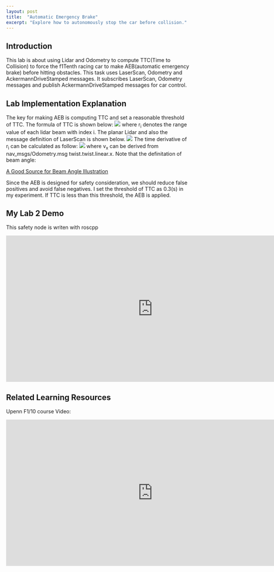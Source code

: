 ```yaml
---
layout: post
title:  "Automatic Emergency Brake"
excerpt: "Explore how to autonomously stop the car before collision."
---
```

## Introduction

This lab is about using Lidar and Odometry to compute TTC(Time to Collision) to force the f1Tenth racing car to make AEB(automatic emergency brake) before hitting obstacles. This task uses LaserScan, Odometry and AckermannDriveStamped messages. It subscribes LaserScan, Odometry messages and publish AckermannDriveStamped messages for car control. 

## Lab Implementation Explanation 

The key for making AEB is computing TTC and set a reasonable threshold of TTC. The formula of TTC is shown below:
<img src="/myf1tenth/assets/aeb_ttc.png">
where r<sub>i</sub> denotes the range value of each lidar beam with index i. The planar Lidar and also the message definition of LaserScan is shown below.
<img src="/myf1tenth/assets/aeb_planar_lidar.png">
The time derivative of r<sub>i</sub> can be calculated as follow:
<img src="/myf1tenth/assets/aeb_ri_dot.png">
where v<sub>x</sub> can be derived from nav_msgs/Odometry.msg twist.twist.linear.x.
Note that the definitation of beam angle:

[A Good Source for Beam Angle Illustration](https://www.easy-lightbulbs.com/lighting-guides/beam-angle/#:~:text=The%20beam%20angle%20of%20a,lamps%20up%20to%20120%20degree)

Since the AEB is designed for safety consideration, we should reduce false positives and avoid false negatives. I set the threshold of TTC as 0.3(s) in my experiment. If TTC is less than this threshold, the AEB is applied.

## My Lab 2 Demo
This safety node is writen with roscpp

<iframe width="800" height="400" src="https://www.youtube.com/embed/UI69t9RcGZE" frameborder="0" allow="accelerometer; autoplay; clipboard-write; encrypted-media; gyroscope; picture-in-picture" allowfullscreen></iframe>

## Related Learning Resources

Upenn F1/10 course Video: 
<iframe width="800" height="400" src="https://www.youtube.com/embed/jZR3tk9IWlY" frameborder="0" allow="accelerometer; autoplay; clipboard-write; encrypted-media; gyroscope; picture-in-picture" allowfullscreen></iframe>
